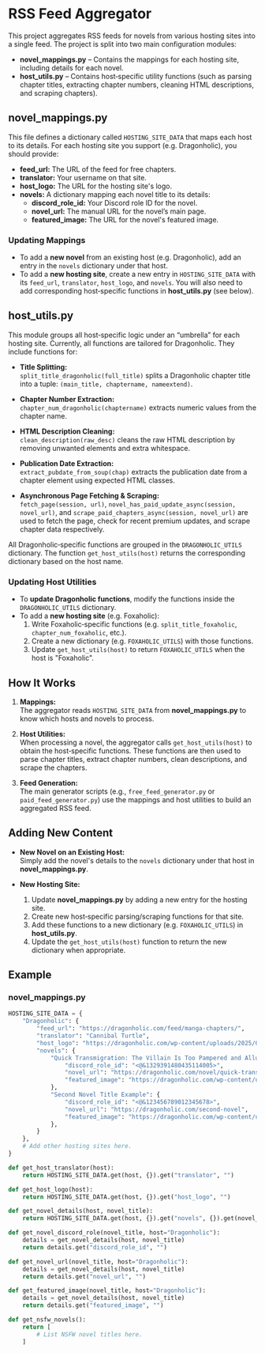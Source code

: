 # RSS Feed Aggregator

This project aggregates RSS feeds for novels from various hosting sites into a single feed. The project is split into two main configuration modules:

- **novel_mappings.py** – Contains the mappings for each hosting site, including details for each novel.
- **host_utils.py** – Contains host‑specific utility functions (such as parsing chapter titles, extracting chapter numbers, cleaning HTML descriptions, and scraping chapters).

## novel_mappings.py

This file defines a dictionary called `HOSTING_SITE_DATA` that maps each host to its details. For each hosting site you support (e.g. Dragonholic), you should provide:

- **feed_url:** The URL of the feed for free chapters.
- **translator:** Your username on that site.
- **host_logo:** The URL for the hosting site's logo.
- **novels:** A dictionary mapping each novel title to its details:
  - **discord_role_id:** Your Discord role ID for the novel.
  - **novel_url:** The manual URL for the novel’s main page.
  - **featured_image:** The URL for the novel's featured image.

### Updating Mappings

- To add a **new novel** from an existing host (e.g. Dragonholic), add an entry in the `novels` dictionary under that host.
- To add a **new hosting site**, create a new entry in `HOSTING_SITE_DATA` with its `feed_url`, `translator`, `host_logo`, and `novels`. You will also need to add corresponding host‑specific functions in **host_utils.py** (see below).

## host_utils.py

This module groups all host‑specific logic under an “umbrella” for each hosting site. Currently, all functions are tailored for Dragonholic. They include functions for:

- **Title Splitting:**  
  `split_title_dragonholic(full_title)` splits a Dragonholic chapter title into a tuple: `(main_title, chaptername, nameextend)`.

- **Chapter Number Extraction:**  
  `chapter_num_dragonholic(chaptername)` extracts numeric values from the chapter name.

- **HTML Description Cleaning:**  
  `clean_description(raw_desc)` cleans the raw HTML description by removing unwanted elements and extra whitespace.

- **Publication Date Extraction:**  
  `extract_pubdate_from_soup(chap)` extracts the publication date from a chapter element using expected HTML classes.

- **Asynchronous Page Fetching & Scraping:**  
  `fetch_page(session, url)`, `novel_has_paid_update_async(session, novel_url)`, and `scrape_paid_chapters_async(session, novel_url)` are used to fetch the page, check for recent premium updates, and scrape chapter data respectively.

All Dragonholic‑specific functions are grouped in the `DRAGONHOLIC_UTILS` dictionary. The function `get_host_utils(host)` returns the corresponding dictionary based on the host name.

### Updating Host Utilities

- To **update Dragonholic functions**, modify the functions inside the `DRAGONHOLIC_UTILS` dictionary.
- To add a **new hosting site** (e.g. Foxaholic):
  1. Write Foxaholic‑specific functions (e.g. `split_title_foxaholic`, `chapter_num_foxaholic`, etc.).
  2. Create a new dictionary (e.g. `FOXAHOLIC_UTILS`) with those functions.
  3. Update `get_host_utils(host)` to return `FOXAHOLIC_UTILS` when the host is "Foxaholic".

## How It Works

1. **Mappings:**  
   The aggregator reads `HOSTING_SITE_DATA` from **novel_mappings.py** to know which hosts and novels to process.

2. **Host Utilities:**  
   When processing a novel, the aggregator calls `get_host_utils(host)` to obtain the host‑specific functions. These functions are then used to parse chapter titles, extract chapter numbers, clean descriptions, and scrape the chapters.

3. **Feed Generation:**  
   The main generator scripts (e.g., `free_feed_generator.py` or `paid_feed_generator.py`) use the mappings and host utilities to build an aggregated RSS feed.

## Adding New Content

- **New Novel on an Existing Host:**  
  Simply add the novel's details to the `novels` dictionary under that host in **novel_mappings.py**.

- **New Hosting Site:**  
  1. Update **novel_mappings.py** by adding a new entry for the hosting site.
  2. Create new host‑specific parsing/scraping functions for that site.
  3. Add these functions to a new dictionary (e.g. `FOXAHOLIC_UTILS`) in **host_utils.py**.
  4. Update the `get_host_utils(host)` function to return the new dictionary when appropriate.

## Example

### novel_mappings.py

```python
HOSTING_SITE_DATA = {
    "Dragonholic": {
        "feed_url": "https://dragonholic.com/feed/manga-chapters/",
        "translator": "Cannibal Turtle",
        "host_logo": "https://dragonholic.com/wp-content/uploads/2025/01/Web-Logo-White.png",
        "novels": {
            "Quick Transmigration: The Villain Is Too Pampered and Alluring": {
                "discord_role_id": "<@&1329391480435114005>",
                "novel_url": "https://dragonholic.com/novel/quick-transmigration-the-villain-is-too-pampered-and-alluring/",
                "featured_image": "https://dragonholic.com/wp-content/uploads/2024/08/177838.jpg"
            },
            "Second Novel Title Example": {
                "discord_role_id": "<@&123456789012345678>",
                "novel_url": "https://dragonholic.com/second-novel",
                "featured_image": "https://dragonholic.com/wp-content/uploads/2024/08/second-novel.jpg"
            },
        }
    },
    # Add other hosting sites here.
}

def get_host_translator(host):
    return HOSTING_SITE_DATA.get(host, {}).get("translator", "")

def get_host_logo(host):
    return HOSTING_SITE_DATA.get(host, {}).get("host_logo", "")

def get_novel_details(host, novel_title):
    return HOSTING_SITE_DATA.get(host, {}).get("novels", {}).get(novel_title, {})

def get_novel_discord_role(novel_title, host="Dragonholic"):
    details = get_novel_details(host, novel_title)
    return details.get("discord_role_id", "")

def get_novel_url(novel_title, host="Dragonholic"):
    details = get_novel_details(host, novel_title)
    return details.get("novel_url", "")

def get_featured_image(novel_title, host="Dragonholic"):
    details = get_novel_details(host, novel_title)
    return details.get("featured_image", "")

def get_nsfw_novels():
    return [
        # List NSFW novel titles here.
    ]
